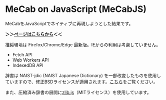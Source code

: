 # MeCab on JavaScript (MeCabJS)
MeCabをJavaScriptでネイティブに再現しようとした結果です。

**＞＞[ページはこちらから](https://ys-j.github.io/MeCabJS/)＜＜**

推奨環境は Firefox/Chrome/Edge 最新版。IEからの利用は考慮していません。
- Fetch API
- Web Workers API
- IndexedDB API

辞書は NAIST-jdic (NAIST Japanese Dictionary) を一部改変したものを使用していますので、修正BSDライセンスが適用されます。[こちら](naist-jdic.copying.txt)をご覧ください。

また、圧縮済み辞書の展開に[zlib.js](https://github.com/imaya/zlib.js)（MITライセンス）を使用しています。
